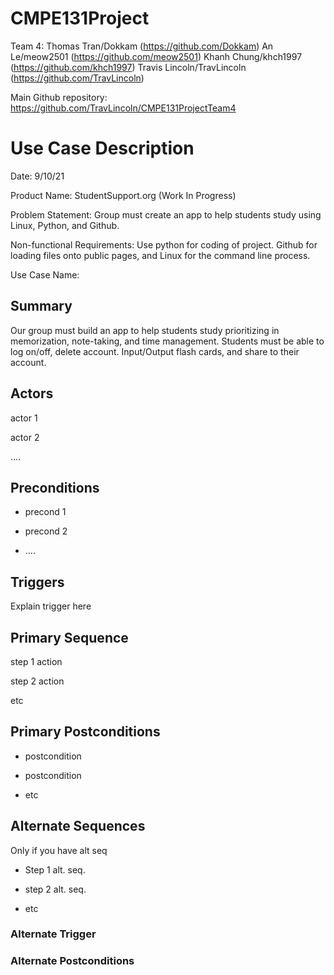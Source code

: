 # CMPE131Project
Team 4:
Thomas Tran/Dokkam (https://github.com/Dokkam)
An Le/meow2501 (https://github.com/meow2501)
Khanh Chung/khch1997 (https://github.com/khch1997)
Travis Lincoln/TravLincoln (https://github.com/TravLincoln)

Main Github repository:
https://github.com/TravLincoln/CMPE131ProjectTeam4

# Use Case Description

Date: 9/10/21

Product Name: StudentSupport.org (Work In Progress)

Problem Statement: Group must create an app to help students study using Linux, Python, and Github.

Non-functional Requirements: Use python for coding of project. Github for loading files onto public pages, and Linux for the command line process. 

 

Use Case Name: 

## Summary

Our group must build an app to help students study prioritizing in memorization, note-taking, and time management. Students must be able to log on/off, delete
account. Input/Output flash cards, and share to their account.
 

## Actors

actor 1

actor 2

….

 

## Preconditions

* precond 1

* precond 2

* ….

 

## Triggers

Explain trigger here

 

## Primary Sequence

step 1 action

step 2 action

etc

 

## Primary Postconditions

* postcondition

* postcondition

* etc

 

## Alternate Sequences

Only if you have alt seq

* Step 1 alt. seq.

* step 2 alt. seq.

* etc

 

### Alternate Trigger

### Alternate Postconditions
